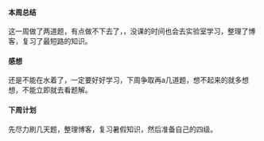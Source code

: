 #### 本周总结
这一周做了两道题，有点做不下去了，，没课的时间也会去实验室学习，整理了博客，复习了最短路的知识。

#### 感想

还是不能在水着了，一定要好好学习，下周争取再a几道题，想不起来的就多想想，不能立即就去看题解。


#### 下周计划

先尽力刷几天题，整理博客，复习暑假知识，然后准备自己的四级。
